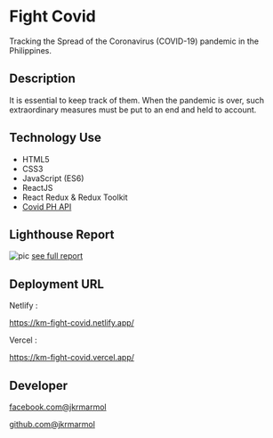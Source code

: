 # Fight Covid

Tracking the Spread of the Coronavirus (COVID-19) pandemic in the Philippines.

## Description

It is essential to keep track of them. When the pandemic is over, such extraordinary measures must be put to an end and held to account.

## Technology Use

- HTML5
- CSS3
- JavaScript (ES6)
- ReactJS
- React Redux & Redux Toolkit
- [Covid PH API](https://covid-api-ph.herokuapp.com/)


## Lighthouse Report

![pic](https://i.postimg.cc/hjQ1MXgs/Untitled.png)
[see full report](https://drive.google.com/file/d/1-fdDjYDPYqgNbBlCb1R7UIPF5VULGsS5/view?usp=sharing)

## Deployment URL
Netlify : 

https://km-fight-covid.netlify.app/

Vercel : 

https://km-fight-covid.vercel.app/


## Developer

[facebook.com@jkrmarmol](https://fb.com/jkrmarmol)

[github.com@jkrmarmol](https://github.com/jkrmarmol)
